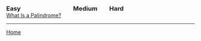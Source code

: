 <div>
  <div style="display:inline-block; vertical-align:top; margin-right:2em;">
    <h3 style="margin:0;">Easy</h3>
    <ul style="margin:0; padding-left:0; list-style:none;">
      <li><a href="./easy/1_What_Is_a_Palindrome.html">What Is a Palindrome?</a></li>
    </ul>   
  </div>

  <div style="display:inline-block; vertical-align:top; margin-right:2em;">
    <h3 style="margin:0;">Medium</h3>
    <ul style="margin:0; padding-left:0px; list-style:none;">
    </ul>
  </div>

  <div style="display:inline-block; vertical-align:top;">
    <h3 style="margin:0;">Hard</h3>
    <ul style="margin:0; padding-left:0px; list-style:none;">
    </ul>
  </div>
</div>  

---


[Home](./../README.md)